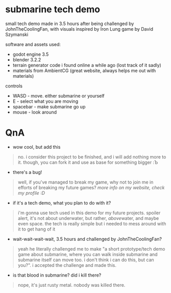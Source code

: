 # submarine tech demo
small tech demo made in 3.5 hours after being challenged by JohnTheCoolingFan, with visuals inspired by Iron Lung game by David Szymanski

software and assets used:
- godot engine 3.5
- blender 3.2.2
- terrain generator code i found online a while ago (lost track of it sadly)
- materials from AmbientCG (great website, always helps me out with materials)

controls
- WASD - move. either submarine or yourself
- E - select what you are moving
- spacebar - make submarine go up
- mouse - look around

# QnA
- wow cool, but add this
> no. i consider this project to be finished, and i will add nothing more to it. though, you can fork it and use as base for something bigger :Ъ
- there's a bug!
> well, if you've managed to break my game, why not to join me in efforts of breaking my future games? *more info on my website, check my profile :D*
- if it's a tech demo, what you plan to do with it?
> i'm gonna use tech used in this demo for my future projects. spoiler alert, it's not about underwater, but rather, *above*water, and maybe even space. the tech is really simple but i needed to mess around with it to get hang of it
- wait-wait-wait-wait, 3.5 hours and challenged by JohnTheCoolingFan?
> yeah he literally challenged me to make "a short prototype/tech demo game about submarine, where you can walk inside submarine and submarine itself can move too. i don't think i can do this, but can you?". i accepted the challenge and made this.
- is that blood in submarine? did i kill there?
> nope, it's just rusty metal. nobody was killed there.
